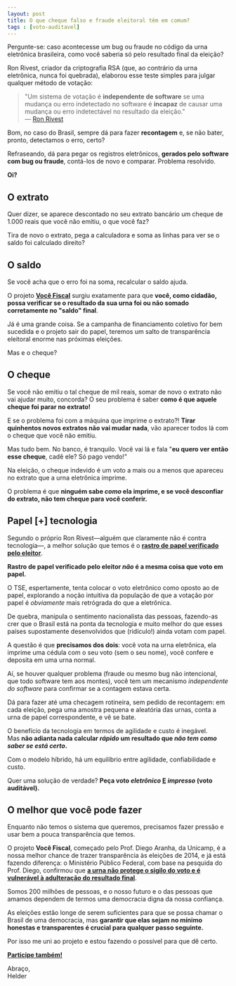 ```yaml
---
layout: post
title: O que cheque falso e fraude eleitoral têm em comum?
tags : [voto-auditavel]
---
```

Pergunte-se: caso acontecesse um bug ou fraude no código da urna eletrônica brasileira, como você saberia só pelo resultado final da eleição?

Ron Rivest, criador da criptografia RSA (que, ao contrário da urna eletrônica, nunca foi quebrada), elaborou esse teste simples para julgar qualquer método de votação:

> "Um sistema de votação é&nbsp;**independente de software**&nbsp;se uma mudança ou erro indetectado no software é&nbsp;**incapaz**&nbsp;de causar uma mudança ou erro indetectável no resultado da eleição."<br />—&nbsp;[Ron Rivest](https://translate.google.com/translate?hl=en&amp;sl=en&amp;tl=pt-BR&amp;u=https://en.wikipedia.org/wiki/Software_independence&amp;sandbox=0&amp;usg=ALkJrhiEqMQHgBk0UP0DkV2StxWJHjnkPg)

Bom, no caso do Brasil, sempre dá para fazer&nbsp;**recontagem**&nbsp;e, se não bater, pronto, detectamos o erro, certo?

Refraseando, dá para pegar os registros eletrônicos,&nbsp;**gerados pelo software com bug ou fraude**, contá-los de novo e comparar. Problema resolvido.

**Oi?**

## O extrato

Quer dizer, se aparece descontado no seu extrato bancário um cheque de 1.000 reais que você não emitiu, o que você faz?

Tira de novo o extrato, pega a calculadora e soma as linhas para ver se o saldo foi calculado direito?

## O saldo

Se você acha que o erro foi na soma, recalcular o saldo ajuda.

O projeto&nbsp;[**Você Fiscal**](http://www.vocefiscal.org/)&nbsp;surgiu exatamente para que&nbsp;**você, como cidadão, possa verificar se o resultado da sua urna foi ou não somado corretamente no "saldo" final**.

Já é uma grande coisa. Se a campanha de financiamento coletivo for bem sucedida&nbsp;e o projeto sair do papel, teremos um salto de transparência eleitoral enorme nas próximas eleições.

Mas e o cheque?

## O cheque

Se você não emitiu o tal cheque de mil reais, somar de novo o extrato não vai ajudar muito, concorda? O seu problema é saber&nbsp;**como é que aquele cheque foi parar no extrato!**

E se o problema foi com a máquina que imprime o extrato?!&nbsp;**Tirar quinhentos novos extratos não vai mudar nada**, vão aparecer todos lá com o cheque que você não emitiu.

Mas tudo bem. No banco, é tranquilo. Você vai lá e fala "**eu quero ver então esse cheque**, cadê ele? Só pago vendo!"

Na eleição, o cheque indevido é um voto a mais ou a menos que apareceu no extrato que a urna eletrônica imprime.

O problema é que&nbsp;**ninguém sabe&nbsp;_como_&nbsp;ela imprime, e se você desconfiar do extrato, não tem cheque para você conferir.**

## Papel [+] tecnologia

Segundo o próprio Ron Rivest—alguém que claramente não é contra tecnologia—, a melhor solução que temos é o&nbsp;[**rastro de papel verificado pelo eleitor**](http://www.microsofttranslator.com/bv.aspx?&amp;lo=TP&amp;from=en&amp;to=pt&amp;a=http%3A%2F%2Fen.wikipedia.org%2Fwiki%2FVoter_verified_paper_audit_trail).

**Rastro de papel verificado pelo eleitor&nbsp;_não_&nbsp;é a mesma coisa que voto em papel.**

O TSE, espertamente, tenta colocar o voto eletrônico como oposto ao de papel, explorando a noção intuitiva da população de que a votação por papel é&nbsp;_obviamente_&nbsp;mais retrógrada do que a eletrônica.

De quebra, manipula o sentimento nacionalista das pessoas, fazendo-as crer que o Brasil está na ponta da tecnologia e&nbsp;muito melhor do que esses países supostamente desenvolvidos que (ridículo!) ainda votam com papel.

A questão é que&nbsp;**precisamos dos dois**: você vota na urna eletrônica, ela imprime uma cédula com o seu voto (sem o seu nome), você confere e deposita em uma urna normal.

Aí, se houver qualquer problema (fraude ou mesmo bug não intencional, que todo software tem aos montes), você tem um mecanismo&nbsp;_independente do software_&nbsp;para confirmar se a contagem estava certa.

Dá para fazer até uma checagem rotineira, sem pedido de recontagem: em cada eleição, pega uma amostra pequena e aleatória das urnas, conta a urna de papel correspondente, e vê se bate.

O benefício da tecnologia em termos de agilidade e custo é inegável. Mas&nbsp;**não adianta nada calcular&nbsp;_rápido_&nbsp;um resultado que&nbsp;_não tem como saber se está certo_.**

Com o modelo híbrido, há um equilíbrio entre agilidade, confiabilidade e custo.

Quer uma solução de verdade?&nbsp;**Peça voto&nbsp;_eletrônico_&nbsp;<u>E</u>&nbsp;_impresso_ (voto auditável).**

## O melhor que você pode fazer

Enquanto não temos o sistema que queremos, precisamos fazer pressão e usar bem a pouca transparência que temos.

O projeto&nbsp;**Você Fiscal**, começado pelo Prof. Diego Aranha, da Unicamp, é a nossa melhor chance de trazer transparência às eleições de 2014, e já está fazendo diferença: o Ministério Público Federal, com base na pesquida do Prof. Diego,&nbsp;confirmou que&nbsp;[**a urna não protege o sigilo do voto e é vulnerável à adulteração do resultado final**](http://www.valor.com.br/politica/3573682/urna-eletronica-e-falha-alerta-mp).

Somos 200 milhões de pessoas, e o nosso futuro e o das pessoas que amamos dependem de termos uma democracia digna da nossa confiança.

As eleições estão longe de serem suficientes para que se possa chamar o Brasil de uma democracia, mas&nbsp;**garantir que elas sejam no mínimo honestas e transparentes é crucial para qualquer passo seguinte.**

Por isso me uni ao projeto e estou fazendo o possível para que dê certo.

**[Participe também!](http://www.vocefiscal.org/vemproBU)**


Abraço,<br />
Helder

